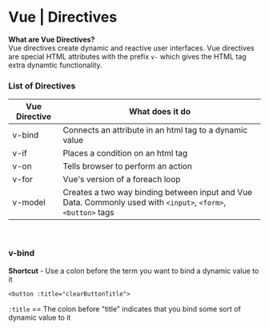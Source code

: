 # Vue | Directives


**What are Vue Directives?**  
Vue directives create dynamic and reactive user interfaces. Vue directives are special HTML attributes with the prefix `v-` which gives the HTML tag extra dynamtic functionality. 


### List of Directives

| Vue Directive | What does it do                                                                                               |
| ------------- | ------------------------------------------------------------------------------------------------------------- |
| v-bind        | Connects an attribute in an html tag to a dynamic value                                                       |
| v-if          | Places a condition on an html tag                                                                             |
| v-on          | Tells browser to perform an action                                                                            |
| v-for         | Vue's version of a foreach loop                                                                               |
| v-model       | Creates a two way binding between input and Vue Data. Commonly used with `<input>`, `<form>`, `<button>` tags |

<br>

### v-bind

**Shortcut** - Use a colon before the term you want to bind a dynamic value to it

```vue
<button :title="clearButtonTitle">
```
`:title` == The colon before "title" indicates that you bind some sort of dynamic value to it

